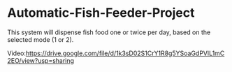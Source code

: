 # Automatic-Fish-Feeder-Project
This system will dispense fish food one or twice per day, based on the selected mode (1 or 2).

Video:https://drive.google.com/file/d/1k3sD02S1CrY1R8g5YSoaGdPVlL1mC2EO/view?usp=sharing
